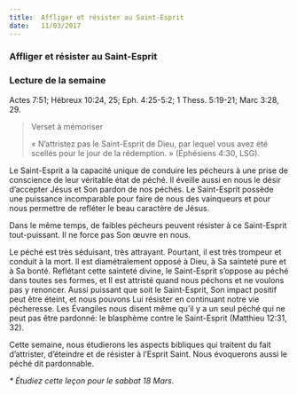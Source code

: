 ```yaml
---
title:  Affliger et résister au Saint-Esprit 
date:   11/03/2017
---
```


### Affliger et résister au Saint-Esprit 

### Lecture de la semaine
Actes 7:51; Hébreux 10:24, 25; Eph. 4:25-5:2; 1 Thess. 5:19-21; Marc 3:28, 29. 

> <p>Verset à mémoriser</p>
> « N’attristez pas le Saint-Esprit de Dieu, par lequel vous avez été scellés pour le jour de la rédemption. » (Éphésiens 4:30, LSG). 

Le Saint-Esprit a la capacité unique de conduire les pécheurs à une prise de conscience de leur véritable état de péché. Il éveille aussi en nous le désir d’accepter Jésus et Son pardon de nos péchés. Le Saint-Esprit possède une puissance incomparable pour faire de nous des vainqueurs et pour nous permettre de refléter le beau caractère de Jésus. 

Dans le même temps, de faibles pécheurs peuvent résister à ce Saint-Esprit tout-puissant. Il ne force pas Son œuvre en nous. 

Le péché est très séduisant, très attrayant. Pourtant, il est très trompeur et conduit à la mort. Il est diamétralement opposé à Dieu, à Sa sainteté pure et à Sa bonté. Reflétant cette sainteté divine, le Saint-Esprit s’oppose au péché dans toutes ses formes, et Il est attristé quand nous péchons et ne voulons pas y renoncer. Aussi puissant que soit le Saint-Esprit, Son impact positif peut être éteint, et nous pouvons Lui résister en continuant notre vie pécheresse. Les Évangiles nous disent même qu’il y a un seul péché qui ne peut pas être pardonné: le blasphème contre le Saint-Esprit (Matthieu 12:31, 32). 

Cette semaine, nous étudierons les aspects bibliques qui traitent du fait d’attrister, d’éteindre et de résister à l’Esprit Saint. Nous évoquerons aussi le péché dit pardonnable. 

_* Étudiez cette leçon pour le sabbat 18 Mars._ 
